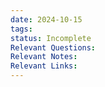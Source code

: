 ```yaml
---
date: 2024-10-15
tags: 
status: Incomplete
Relevant Questions: 
Relevant Notes: 
Relevant Links:
---
```

